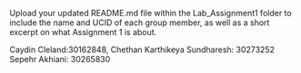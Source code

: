 Upload your updated README.md file within the Lab_Assignment1 folder to include the
name and UCID of each group member, as well as a short excerpt on what Assignment 1 is about.

Caydin Cleland:30162848, 
Chethan Karthikeya Sundharesh: 30273252
Sepehr Akhiani: 30265830
